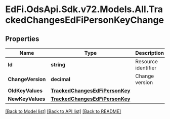 # EdFi.OdsApi.Sdk.v72.Models.All.TrackedChangesEdFiPersonKeyChange

## Properties

Name | Type | Description | Notes
------------ | ------------- | ------------- | -------------
**Id** | **string** | Resource identifier | [optional] 
**ChangeVersion** | **decimal** | Change version | [optional] 
**OldKeyValues** | [**TrackedChangesEdFiPersonKey**](TrackedChangesEdFiPersonKey.md) |  | [optional] 
**NewKeyValues** | [**TrackedChangesEdFiPersonKey**](TrackedChangesEdFiPersonKey.md) |  | [optional] 

[[Back to Model list]](../README.md#documentation-for-models) [[Back to API list]](../README.md#documentation-for-api-endpoints) [[Back to README]](../README.md)

